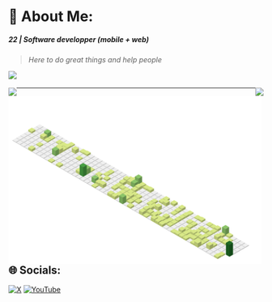 # 💫 About Me:

##### 22 | Software developper (mobile + web) 
> _Here to do great things and help people_

[<img src="https://github-readme-stats.vercel.app/api?username=adam-nlem&theme=tokyonight&hide_border=false&include_all_commits=true&count_private=true"/>](#)

[<img align="left" src="https://nirzak-streak-stats.vercel.app/?user=adam-nlem&theme=tokyonight&hide_border=false"/>](#)

[<img align="right" src="https://github-readme-stats.vercel.app/api/top-langs/?username=adam-nlem&theme=tokyonight&hide_border=false&include_all_commits=true&count_private=true&layout=compact" />](#)

[<img align="left" width="500" src="./profile-3d-contrib/profile-green.svg" />]()

---

## 🌐 Socials:
[![X](https://img.shields.io/badge/X-black.svg?logo=X&logoColor=white)](https://x.com/adam_nlem) [![YouTube](https://img.shields.io/badge/YouTube-%23FF0000.svg?logo=YouTube&logoColor=white)](https://youtube.com/@@Adam_NLEM) 

<!-- Proudly created with GPRM ( https://gprm.itsvg.in ) -->
